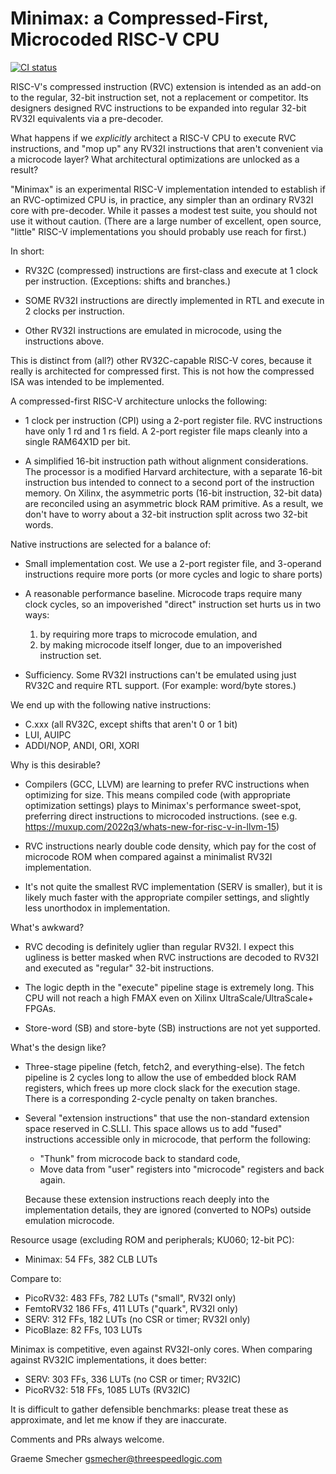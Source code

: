 Minimax: a Compressed-First, Microcoded RISC-V CPU
==================================================

[![CI status](https://github.com/gsmecher/minimax/workflows/CI/badge.svg)](https://github.com/gsmecher/minimax/actions?query=workflow%3ACI)

RISC-V's compressed instruction (RVC) extension is intended as an add-on to the
regular, 32-bit instruction set, not a replacement or competitor. Its designers
designed RVC instructions to be expanded into regular 32-bit RV32I equivalents
via a pre-decoder.

What happens if we *explicitly* architect a RISC-V CPU to execute RVC
instructions, and "mop up" any RV32I instructions that aren't convenient via a
microcode layer? What architectural optimizations are unlocked as a result?

"Minimax" is an experimental RISC-V implementation intended to establish if an
RVC-optimized CPU is, in practice, any simpler than an ordinary RV32I core with
pre-decoder. While it passes a modest test suite, you should not use it without
caution. (There are a large number of excellent, open source, "little" RISC-V
implementations you should probably use reach for first.)

In short:

* RV32C (compressed) instructions are first-class and execute at 1 clock per
  instruction. (Exceptions: shifts and branches.)

* SOME RV32I instructions are directly implemented in RTL and execute in 2
  clocks per instruction.

* Other RV32I instructions are emulated in microcode, using the instructions
  above.

This is distinct from (all?) other RV32C-capable RISC-V cores, because it
really is architected for compressed first. This is not how the compressed
ISA was intended to be implemented.

A compressed-first RISC-V architecture unlocks the following:

* 1 clock per instruction (CPI) using a 2-port register file. RVC
  instructions have only 1 rd and 1 rs field. A 2-port register file
  maps cleanly into a single RAM64X1D per bit.

* A simplified 16-bit instruction path without alignment considerations. The
  processor is a modified Harvard architecture, with a separate 16-bit
  instruction bus intended to connect to a second port of the instruction
  memory.  On Xilinx, the asymmetric ports (16-bit instruction, 32-bit data)
  are reconciled using an asymmetric block RAM primitive. As a result, we don't
  have to worry about a 32-bit instruction split across two 32-bit words.

Native instructions are selected for a balance of:

* Small implementation cost. We use a 2-port register file, and 3-operand
  instructions require more ports (or more cycles and logic to share ports)

* A reasonable performance baseline. Microcode traps require many clock
  cycles, so an impoverished "direct" instruction set hurts us in two ways:

  1. by requiring more traps to microcode emulation, and
  2. by making microcode itself longer, due to an impoverished instruction
     set.

* Sufficiency. Some RV32I instructions can't be emulated using just RV32C
  and require RTL support. (For example: word/byte stores.)

We end up with the following native instructions:

* C.xxx (all RV32C, except shifts that aren't 0 or 1 bit)
* LUI, AUIPC
* ADDI/NOP, ANDI, ORI, XORI

Why is this desirable?

* Compilers (GCC, LLVM) are learning to prefer RVC instructions when
  optimizing for size. This means compiled code (with appropriate
  optimization settings) plays to Minimax's performance sweet-spot,
  preferring direct instructions to microcoded instructions.
  (see e.g. https://muxup.com/2022q3/whats-new-for-risc-v-in-llvm-15)

* RVC instructions nearly double code density, which pay for the cost of
  microcode ROM when compared against a minimalist RV32I implementation.

* It's not quite the smallest RVC implementation (SERV is smaller), but
  it is likely much faster with the appropriate compiler settings, and
  slightly less unorthodox in implementation.

What's awkward?

* RVC decoding is definitely uglier than regular RV32I. I expect this
  ugliness is better masked when RVC instructions are decoded to RV32I and
  executed as "regular" 32-bit instructions.

* The logic depth in the "execute" pipeline stage is extremely long. This CPU
  will not reach a high FMAX even on Xilinx UltraScale/UltraScale+ FPGAs.

* Store-word (SB) and store-byte (SB) instructions are not yet supported.

What's the design like?

* Three-stage pipeline (fetch, fetch2, and everything-else). The fetch
  pipeline is 2 cycles long to allow the use of embedded block RAM
  registers, which frees up more clock slack for the execution stage.
  There is a corresponding 2-cycle penalty on taken branches.

* Several "extension instructions" that use the non-standard extension space
  reserved in C.SLLI. This space allows us to add "fused" instructions
  accessible only in microcode, that perform the following:

  - "Thunk" from microcode back to standard code,
  - Move data from "user" registers into "microcode" registers and back again.

  Because these extension instructions reach deeply into the implementation
  details, they are ignored (converted to NOPs) outside emulation microcode.

Resource usage (excluding ROM and peripherals; KU060; 12-bit PC):

* Minimax: 54 FFs, 382 CLB LUTs

Compare to:

* PicoRV32: 483 FFs, 782 LUTs ("small", RV32I only)
* FemtoRV32 186 FFs, 411 LUTs ("quark", RV32I only)
* SERV: 312 FFs, 182 LUTs (no CSR or timer; RV32I only)
* PicoBlaze: 82 FFs, 103 LUTs

Minimax is competitive, even against RV32I-only cores. When comparing
against RV32IC implementations, it does better:

* SERV: 303 FFs, 336 LUTs (no CSR or timer; RV32IC)
* PicoRV32: 518 FFs, 1085 LUTs (RV32IC)

It is difficult to gather defensible benchmarks: please treat these as
approximate, and let me know if they are inaccurate.

Comments and PRs always welcome.

Graeme Smecher
gsmecher@threespeedlogic.com
